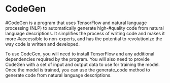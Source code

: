 # CodeGen
#CodeGen is a program that uses TensorFlow and natural language processing (NLP) to automatically generate high-#quality code from natural language descriptions. It simplifies the process of writing code and makes it more #accessible to non-experts, and has the potential to revolutionize the way code is written and developed.

To use CodeGen, you will need to install TensorFlow and any additional dependencies required by the program. You will also need to provide CodeGen with a set of input and output data to use for training the model. Once the model is trained, you can use the generate_code method to generate code from natural language descriptions.
